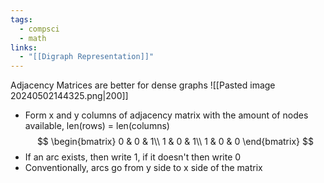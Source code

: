 ```yaml
---
tags:
  - compsci
  - math
links:
  - "[[Digraph Representation]]"
---
```

Adjacency Matrices are better for dense graphs
![[Pasted image 20240502144325.png|200]]
- Form x and y columns of adjacency matrix with the amount of nodes available, len(rows) = len(columns)
$$ \begin{bmatrix}  
0 & 0 & 1\\  
1 & 0 & 1\\
1 & 0 & 0
\end{bmatrix}
$$
- If an arc exists, then write 1, if it doesn't then write 0
- Conventionally, arcs go from y side to x side of the matrix